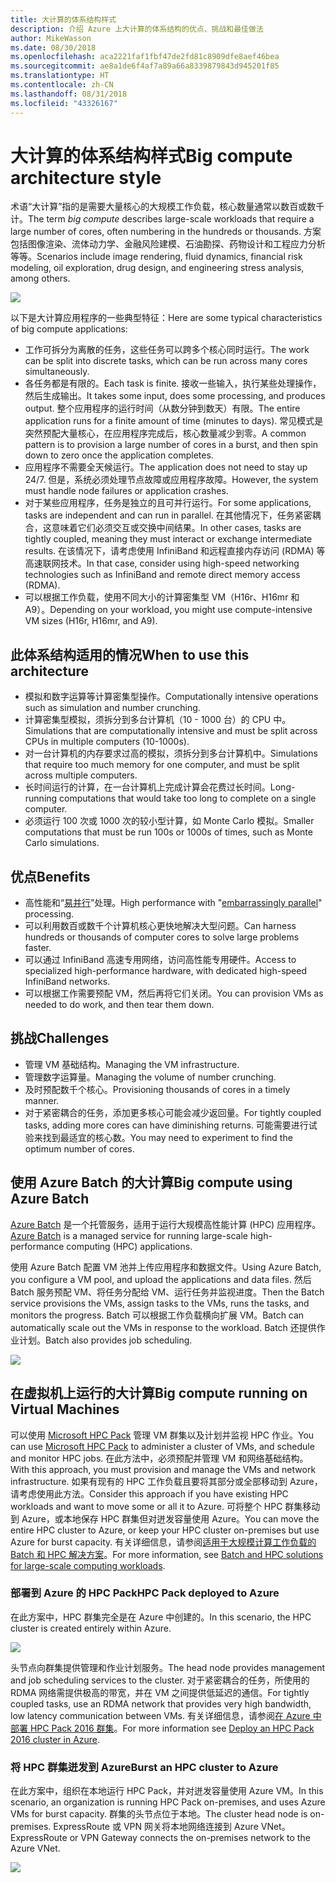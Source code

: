 ```yaml
---
title: 大计算的体系结构样式
description: 介绍 Azure 上大计算的体系结构的优点、挑战和最佳做法
author: MikeWasson
ms.date: 08/30/2018
ms.openlocfilehash: aca2221faf1fbf47de2fd81c8909dfe8aef46bea
ms.sourcegitcommit: ae8a1de6f4af7a89a66a8339879843d945201f85
ms.translationtype: HT
ms.contentlocale: zh-CN
ms.lasthandoff: 08/31/2018
ms.locfileid: "43326167"
---
```

# <a name="big-compute-architecture-style"></a><span data-ttu-id="33ec1-103">大计算的体系结构样式</span><span class="sxs-lookup"><span data-stu-id="33ec1-103">Big compute architecture style</span></span>

<span data-ttu-id="33ec1-104">术语“大计算”指的是需要大量核心的大规模工作负载，核心数量通常以数百或数千计。</span><span class="sxs-lookup"><span data-stu-id="33ec1-104">The term *big compute* describes large-scale workloads that require a large number of cores, often numbering in the hundreds or thousands.</span></span> <span data-ttu-id="33ec1-105">方案包括图像渲染、流体动力学、金融风险建模、石油勘探、药物设计和工程应力分析等等。</span><span class="sxs-lookup"><span data-stu-id="33ec1-105">Scenarios include image rendering, fluid dynamics, financial risk modeling, oil exploration, drug design, and engineering stress analysis, among others.</span></span>

![](./images/big-compute-logical.png)

<span data-ttu-id="33ec1-106">以下是大计算应用程序的一些典型特征：</span><span class="sxs-lookup"><span data-stu-id="33ec1-106">Here are some typical characteristics of big compute applications:</span></span>

- <span data-ttu-id="33ec1-107">工作可拆分为离散的任务，这些任务可以跨多个核心同时运行。</span><span class="sxs-lookup"><span data-stu-id="33ec1-107">The work can be split into discrete tasks, which can be run across many cores simultaneously.</span></span>
- <span data-ttu-id="33ec1-108">各任务都是有限的。</span><span class="sxs-lookup"><span data-stu-id="33ec1-108">Each task is finite.</span></span> <span data-ttu-id="33ec1-109">接收一些输入，执行某些处理操作，然后生成输出。</span><span class="sxs-lookup"><span data-stu-id="33ec1-109">It takes some input, does some processing, and produces output.</span></span> <span data-ttu-id="33ec1-110">整个应用程序的运行时间（从数分钟到数天）有限。</span><span class="sxs-lookup"><span data-stu-id="33ec1-110">The entire application runs for a finite amount of time (minutes to days).</span></span> <span data-ttu-id="33ec1-111">常见模式是突然预配大量核心，在应用程序完成后，核心数量减少到零。</span><span class="sxs-lookup"><span data-stu-id="33ec1-111">A common pattern is to provision a large number of cores in a burst, and then spin down to zero once the application completes.</span></span> 
- <span data-ttu-id="33ec1-112">应用程序不需要全天候运行。</span><span class="sxs-lookup"><span data-stu-id="33ec1-112">The application does not need to stay up 24/7.</span></span> <span data-ttu-id="33ec1-113">但是，系统必须处理节点故障或应用程序故障。</span><span class="sxs-lookup"><span data-stu-id="33ec1-113">However, the system must handle node failures or application crashes.</span></span>
- <span data-ttu-id="33ec1-114">对于某些应用程序，任务是独立的且可并行运行。</span><span class="sxs-lookup"><span data-stu-id="33ec1-114">For some applications, tasks are independent and can run in parallel.</span></span> <span data-ttu-id="33ec1-115">在其他情况下，任务紧密耦合，这意味着它们必须交互或交换中间结果。</span><span class="sxs-lookup"><span data-stu-id="33ec1-115">In other cases, tasks are tightly coupled, meaning they must interact or exchange intermediate results.</span></span> <span data-ttu-id="33ec1-116">在该情况下，请考虑使用 InfiniBand 和远程直接内存访问 (RDMA) 等高速联网技术。</span><span class="sxs-lookup"><span data-stu-id="33ec1-116">In that case, consider using high-speed networking technologies such as InfiniBand and remote direct memory access (RDMA).</span></span> 
- <span data-ttu-id="33ec1-117">可以根据工作负载，使用不同大小的计算密集型 VM（H16r、H16mr 和 A9）。</span><span class="sxs-lookup"><span data-stu-id="33ec1-117">Depending on your workload, you might use compute-intensive VM sizes (H16r, H16mr, and A9).</span></span>

## <a name="when-to-use-this-architecture"></a><span data-ttu-id="33ec1-118">此体系结构适用的情况</span><span class="sxs-lookup"><span data-stu-id="33ec1-118">When to use this architecture</span></span>

- <span data-ttu-id="33ec1-119">模拟和数字运算等计算密集型操作。</span><span class="sxs-lookup"><span data-stu-id="33ec1-119">Computationally intensive operations such as simulation and number crunching.</span></span>
- <span data-ttu-id="33ec1-120">计算密集型模拟，须拆分到多台计算机（10 - 1000 台）的 CPU 中。</span><span class="sxs-lookup"><span data-stu-id="33ec1-120">Simulations that are computationally intensive and must be split across CPUs in multiple computers (10-1000s).</span></span>
- <span data-ttu-id="33ec1-121">对一台计算机的内存要求过高的模拟，须拆分到多台计算机中。</span><span class="sxs-lookup"><span data-stu-id="33ec1-121">Simulations that require too much memory for one computer, and must be split across multiple computers.</span></span>
- <span data-ttu-id="33ec1-122">长时间运行的计算，在一台计算机上完成计算会花费过长时间。</span><span class="sxs-lookup"><span data-stu-id="33ec1-122">Long-running computations that would take too long to complete on a single computer.</span></span>
- <span data-ttu-id="33ec1-123">必须运行 100 次或 1000 次的较小型计算，如 Monte Carlo 模拟。</span><span class="sxs-lookup"><span data-stu-id="33ec1-123">Smaller computations that must be run 100s or 1000s of times, such as Monte Carlo simulations.</span></span>

## <a name="benefits"></a><span data-ttu-id="33ec1-124">优点</span><span class="sxs-lookup"><span data-stu-id="33ec1-124">Benefits</span></span>

- <span data-ttu-id="33ec1-125">高性能和“[易并行][embarrassingly-parallel]”处理。</span><span class="sxs-lookup"><span data-stu-id="33ec1-125">High performance with "[embarrassingly parallel][embarrassingly-parallel]" processing.</span></span>
- <span data-ttu-id="33ec1-126">可以利用数百或数千个计算机核心更快地解决大型问题。</span><span class="sxs-lookup"><span data-stu-id="33ec1-126">Can harness hundreds or thousands of computer cores to solve large problems faster.</span></span>
- <span data-ttu-id="33ec1-127">可以通过 InfiniBand 高速专用网络，访问高性能专用硬件。</span><span class="sxs-lookup"><span data-stu-id="33ec1-127">Access to specialized high-performance hardware, with dedicated high-speed InfiniBand networks.</span></span>
- <span data-ttu-id="33ec1-128">可以根据工作需要预配 VM，然后再将它们关闭。</span><span class="sxs-lookup"><span data-stu-id="33ec1-128">You can provision VMs as needed to do work, and then tear them down.</span></span> 

## <a name="challenges"></a><span data-ttu-id="33ec1-129">挑战</span><span class="sxs-lookup"><span data-stu-id="33ec1-129">Challenges</span></span>

- <span data-ttu-id="33ec1-130">管理 VM 基础结构。</span><span class="sxs-lookup"><span data-stu-id="33ec1-130">Managing the VM infrastructure.</span></span>
- <span data-ttu-id="33ec1-131">管理数字运算量。</span><span class="sxs-lookup"><span data-stu-id="33ec1-131">Managing the volume of number crunching.</span></span> 
- <span data-ttu-id="33ec1-132">及时预配数千个核心。</span><span class="sxs-lookup"><span data-stu-id="33ec1-132">Provisioning thousands of cores in a timely manner.</span></span>
- <span data-ttu-id="33ec1-133">对于紧密耦合的任务，添加更多核心可能会减少返回量。</span><span class="sxs-lookup"><span data-stu-id="33ec1-133">For tightly coupled tasks, adding more cores can have diminishing returns.</span></span> <span data-ttu-id="33ec1-134">可能需要进行试验来找到最适宜的核心数。</span><span class="sxs-lookup"><span data-stu-id="33ec1-134">You may need to experiment to find the optimum number of cores.</span></span>

## <a name="big-compute-using-azure-batch"></a><span data-ttu-id="33ec1-135">使用 Azure Batch 的大计算</span><span class="sxs-lookup"><span data-stu-id="33ec1-135">Big compute using Azure Batch</span></span>

<span data-ttu-id="33ec1-136">[Azure Batch][batch] 是一个托管服务，适用于运行大规模高性能计算 (HPC) 应用程序。</span><span class="sxs-lookup"><span data-stu-id="33ec1-136">[Azure Batch][batch] is a managed service for running large-scale high-performance computing (HPC) applications.</span></span>

<span data-ttu-id="33ec1-137">使用 Azure Batch 配置 VM 池并上传应用程序和数据文件。</span><span class="sxs-lookup"><span data-stu-id="33ec1-137">Using Azure Batch, you configure a VM pool, and upload the applications and data files.</span></span> <span data-ttu-id="33ec1-138">然后 Batch 服务预配 VM、将任务分配给 VM、运行任务并监视进度。</span><span class="sxs-lookup"><span data-stu-id="33ec1-138">Then the Batch service provisions the VMs, assign tasks to the VMs, runs the tasks, and monitors the progress.</span></span> <span data-ttu-id="33ec1-139">Batch 可以根据工作负载横向扩展 VM。</span><span class="sxs-lookup"><span data-stu-id="33ec1-139">Batch can automatically scale out the VMs in response to the workload.</span></span> <span data-ttu-id="33ec1-140">Batch 还提供作业计划。</span><span class="sxs-lookup"><span data-stu-id="33ec1-140">Batch also provides job scheduling.</span></span>

![](./images/big-compute-batch.png) 

## <a name="big-compute-running-on-virtual-machines"></a><span data-ttu-id="33ec1-141">在虚拟机上运行的大计算</span><span class="sxs-lookup"><span data-stu-id="33ec1-141">Big compute running on Virtual Machines</span></span>

<span data-ttu-id="33ec1-142">可以使用 [Microsoft HPC Pack][hpc-pack] 管理 VM 群集以及计划并监视 HPC 作业。</span><span class="sxs-lookup"><span data-stu-id="33ec1-142">You can use [Microsoft HPC Pack][hpc-pack] to administer a cluster of VMs, and schedule and monitor HPC jobs.</span></span> <span data-ttu-id="33ec1-143">在此方法中，必须预配并管理 VM 和网络基础结构。</span><span class="sxs-lookup"><span data-stu-id="33ec1-143">With this approach, you must provision and manage the VMs and network infrastructure.</span></span> <span data-ttu-id="33ec1-144">如果有现有的 HPC 工作负载且要将其部分或全部移动到 Azure，请考虑使用此方法。</span><span class="sxs-lookup"><span data-stu-id="33ec1-144">Consider this approach if you have existing HPC workloads and want to move some or all it to Azure.</span></span> <span data-ttu-id="33ec1-145">可将整个 HPC 群集移动到 Azure，或本地保存 HPC 群集但对迸发容量使用 Azure。</span><span class="sxs-lookup"><span data-stu-id="33ec1-145">You can move the entire HPC cluster to Azure, or keep your HPC cluster on-premises but use Azure for burst capacity.</span></span> <span data-ttu-id="33ec1-146">有关详细信息，请参阅[适用于大规模计算工作负载的 Batch 和 HPC 解决方案][batch-hpc-solutions]。</span><span class="sxs-lookup"><span data-stu-id="33ec1-146">For more information, see [Batch and HPC solutions for large-scale computing workloads][batch-hpc-solutions].</span></span>

### <a name="hpc-pack-deployed-to-azure"></a><span data-ttu-id="33ec1-147">部署到 Azure 的 HPC Pack</span><span class="sxs-lookup"><span data-stu-id="33ec1-147">HPC Pack deployed to Azure</span></span>

<span data-ttu-id="33ec1-148">在此方案中，HPC 群集完全是在 Azure 中创建的。</span><span class="sxs-lookup"><span data-stu-id="33ec1-148">In this scenario, the HPC cluster is created entirely within Azure.</span></span>

![](./images/big-compute-iaas.png) 
 
<span data-ttu-id="33ec1-149">头节点向群集提供管理和作业计划服务。</span><span class="sxs-lookup"><span data-stu-id="33ec1-149">The head node provides management and job scheduling services to the cluster.</span></span> <span data-ttu-id="33ec1-150">对于紧密耦合的任务，所使用的 RDMA 网络需提供极高的带宽，并在 VM 之间提供低延迟的通信。</span><span class="sxs-lookup"><span data-stu-id="33ec1-150">For tightly coupled tasks, use an RDMA network that provides very high bandwidth, low latency communication between VMs.</span></span> <span data-ttu-id="33ec1-151">有关详细信息，请参阅[在 Azure 中部署 HPC Pack 2016 群集][deploy-hpc-azure]。</span><span class="sxs-lookup"><span data-stu-id="33ec1-151">For more information see [Deploy an HPC Pack 2016 cluster in Azure][deploy-hpc-azure].</span></span>

### <a name="burst-an-hpc-cluster-to-azure"></a><span data-ttu-id="33ec1-152">将 HPC 群集迸发到 Azure</span><span class="sxs-lookup"><span data-stu-id="33ec1-152">Burst an HPC cluster to Azure</span></span>

<span data-ttu-id="33ec1-153">在此方案中，组织在本地运行 HPC Pack，并对迸发容量使用 Azure VM。</span><span class="sxs-lookup"><span data-stu-id="33ec1-153">In this scenario, an organization is running HPC Pack on-premises, and uses Azure VMs for burst capacity.</span></span> <span data-ttu-id="33ec1-154">群集的头节点位于本地。</span><span class="sxs-lookup"><span data-stu-id="33ec1-154">The cluster head node is on-premises.</span></span> <span data-ttu-id="33ec1-155">ExpressRoute 或 VPN 网关将本地网络连接到 Azure VNet。</span><span class="sxs-lookup"><span data-stu-id="33ec1-155">ExpressRoute or VPN Gateway connects the on-premises network to the Azure VNet.</span></span>

![](./images/big-compute-hybrid.png) 


[batch]: /azure/batch/
[batch-hpc-solutions]: /azure/batch/batch-hpc-solutions
[deploy-hpc-azure]: /azure/virtual-machines/windows/hpcpack-2016-cluster
[embarrassingly-parallel]: https://en.wikipedia.org/wiki/Embarrassingly_parallel
[hpc-pack]: https://technet.microsoft.com/library/cc514029

 
